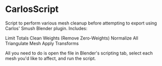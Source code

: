 # CarlosScript
Script to perform various mesh cleanup before attempting to export using Carlos' Smush Blender plugin. Includes:

Limit Totals
Clean Weights (Remove Zero-Weights)
Normalize All
Triangulate Mesh
Apply Transforms

All you need to do is open the file in Blender's scripting tab, select each mesh you'd like to affect, and run the script.
